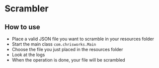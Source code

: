 # Scrambler

## How to use

- Place a valid JSON file you want to scramble in your resources folder
- Start the main class `com.chrisworks.Main`
- Choose the file you just placed in the resources folder
- Look at the logs
- When the operation is done, your file will be scrambled
